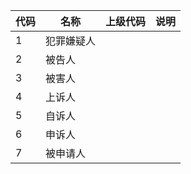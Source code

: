 | 代码 | 名称       | 上级代码 | 说明 |
| ---- | ---------- | -------- | ---- |
| 1    | 犯罪嫌疑人 |          |      |
| 2    | 被告人     |          |      |
| 3    | 被害人     |          |      |
| 4    | 上诉人     |          |      |
| 5    | 自诉人     |          |      |
| 6    | 申诉人     |          |      |
| 7    | 被申请人   |          |      |